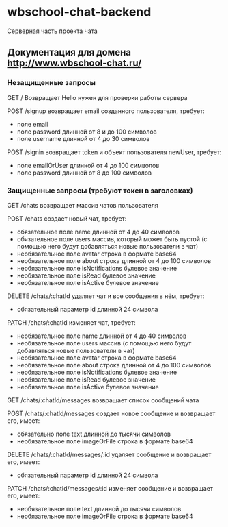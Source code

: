 # wbschool-chat-backend
Серверная часть проекта чата
## Документация для домена http://www.wbschool-chat.ru/

### Незащищенные запросы
GET / Возвращает Hello нужен для проверки работы сервера

POST /signup возвращает email созданного пользователя, требует:
- поле email
- поле password длинной от 8 и до 100 символов
- поле username длинной от 4 до 30 символов

POST /signin возвращает token и объект пользователя newUser, требует:
- поле emailOrUser длинной от 4 до 100 символов
- поле password длинной от 8 до 100 символов

### Защищенные запросы (требуют токен в заголовках)
GET /chats возвращает массив чатов пользователя

POST /chats создает новый чат, требует:
- обязательное поле name длинной от 4 до 40 символов
- обязательное поле users массив, который может быть пустой (с помощью него будут добавляться новые пользователи в чат)
- необязательное поле avatar строка в формате base64
- необязательное поле about строка длинной от 4 до 100 символов
- необязательное поле isNotifications булевое значение
- необязательное поле isRead булевое значение
- необязательное поле isActive булевое значение

DELETE /chats/:chatId удаляет чат и все сообщения в нём, требует:
- обязательный параметр id длинной 24 символа

PATCH /chats/:chatId изменяет чат, требует:
- необязательное поле name длинной от 4 до 40 символов
- необязательное поле users массив (с помощью него будут добавляться новые пользователи в чат)
- необязательное поле avatar строка в формате base64
- необязательное поле about строка длинной от 4 до 100 символов
- необязательное поле isNotifications булевое значение
- необязательное поле isRead булевое значение
- необязательное поле isActive булевое значение

GET /chats/:chatId/messages возвращает список сообщений чата

POST /chats/:chatId/messages создает новое сообщение и возвращает его, имеет:
- обязательно поле text длинной до тысячи символов
- необязательное поле imageOrFile строка в формате base64

DELETE /chats/:chatId/messages/:id удаляет сообщение и возвращает его, имеет:
- обязательный параметр id длинной 24 символа

PATCH /chats/:chatId/messages/:id изменяет сообщение и возвращает его, имеет:
- необязательное поле text длинной до тысячи символов
- необязательное поле imageOrFile строка в формате base64
